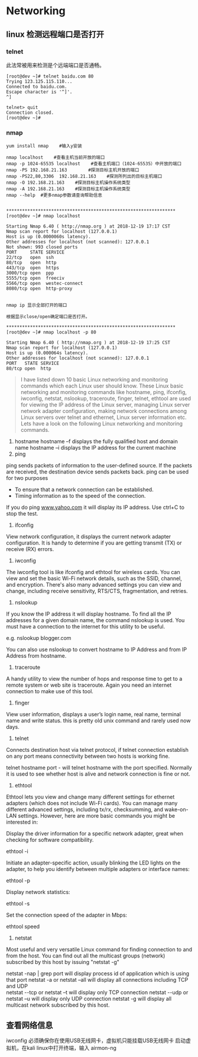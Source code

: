 # Networking

## linux 检测远程端口是否打开

### telnet

此法常被用来检测是个远端端口是否通畅。

```text
[root@dev ~]# telnet baidu.com 80
Trying 123.125.115.110...
Connected to baidu.com.
Escape character is '^]'.
^]

telnet> quit
Connection closed.
[root@dev ~]#
```

### nmap

```text
yum install nmap    #输入y安装

nmap localhost    #查看主机当前开放的端口
nmap -p 1024-65535 localhost    #查看主机端口（1024-65535）中开放的端口
nmap -PS 192.168.21.163        #探测目标主机开放的端口
nmap -PS22,80,3306  192.168.21.163    #探测所列出的目标主机端口
nmap -O 192.168.21.163    #探测目标主机操作系统类型
nmap -A 192.168.21.163    #探测目标主机操作系统类型
nmap --help  #更多nmap参数请查询帮助信息


****************************************************************
[root@dev ~]# nmap localhost

Starting Nmap 6.40 ( http://nmap.org ) at 2018-12-19 17:17 CST
Nmap scan report for localhost (127.0.0.1)
Host is up (0.0000060s latency).
Other addresses for localhost (not scanned): 127.0.0.1
Not shown: 993 closed ports
PORT     STATE SERVICE
22/tcp   open  ssh
80/tcp   open  http
443/tcp  open  https
3000/tcp open  ppp
5555/tcp open  freeciv
5566/tcp open  westec-connect
8080/tcp open  http-proxy


nmap ip 显示全部打开的端口

根据显示close/open确定端口是否打开。

****************************************************************
[root@dev ~]# nmap localhost -p 80

Starting Nmap 6.40 ( http://nmap.org ) at 2018-12-19 17:25 CST
Nmap scan report for localhost (127.0.0.1)
Host is up (0.000064s latency).
Other addresses for localhost (not scanned): 127.0.0.1
PORT   STATE SERVICE
80/tcp open  http
```

> I have listed down 10 basic Linux networking and monitoring commands which each Linux user should know. These Linux basic networking and monitoring commands like hostname, ping, ifconfig, iwconfig, netstat, nslookup, traceroute, finger, telnet, ethtool are used for viewing the IP address of the Linux server, managing Linux server network adapter configuration, making network connections among Linux servers over telnet and ethernet, Linux server information etc. Lets have a look on the following Linux networking and monitoring commands.

1. hostname hostname –f displays the fully qualified host and domain name hostname –i displays the IP address for the current machine
2. ping

ping sends packets of information to the user-defined source. If the packets are received, the destination device sends packets back. ping can be used for two purposes

* To ensure that a network connection can be established.
* Timing information as to the speed of the connection.

If you do ping www.yahoo.com it will display its IP address. Use ctrl+C to stop the test.

1. ifconfig

View network configuration, it displays the current network adapter configuration. It is handy to determine if you are getting transmit \(TX\) or receive \(RX\) errors.

1. iwconfig

The iwconfig tool is like ifconfig and ethtool for wireless cards. You can view and set the basic Wi-Fi network details, such as the SSID, channel, and encryption. There's also many advanced settings you can view and change, including receive sensitivity, RTS/CTS, fragmentation, and retries.

1. nslookup

If you know the IP address it will display hostname. To find all the IP addresses for a given domain name, the command nslookup is used. You must have a connection to the internet for this utility to be useful.

e.g. nslookup blogger.com

You can also use nslookup to convert hostname to IP Address and from IP Address from hostname.

1. traceroute

A handy utility to view the number of hops and response time to get to a remote system or web site is traceroute. Again you need an internet connection to make use of this tool.

1. finger

View user information, displays a user’s login name, real name, terminal name and write status. this is pretty old unix command and rarely used now days.

1. telnet

Connects destination host via telnet protocol, if telnet connection establish on any port means connectivity between two hosts is working fine.

telnet hostname port - will telnet hostname with the port specified. Normally it is used to see whether host is alive and network connection is fine or not.

1. ethtool

Ethtool lets you view and change many different settings for ethernet adapters \(which does not include Wi-Fi cards\). You can manage many different advanced settings, including tx/rx, checksumming, and wake-on-LAN settings. However, here are more basic commands you might be interested in:

Display the driver information for a specific network adapter, great when checking for software compatibility.

ethtool -i

Initiate an adapter-specific action, usually blinking the LED lights on the adapter, to help you identify between multiple adapters or interface names:

ethtool -p

Display network statistics:

ethtool -s

Set the connection speed of the adapter in Mbps:

ethtool speed 

1. netstat

Most useful and very versatile Linux command for finding connection to and from the host. You can find out all the multicast groups \(network\) subscribed by this host by issuing "netstat -g"

netstat -nap \| grep port will display process id of application which is using that port netstat -a or netstat –all will display all connections including TCP and UDP  
netstat --tcp or netstat –t will display only TCP connection netstat --udp or netstat –u will display only UDP connection netstat -g will display all multicast network subscribed by this host.

## 查看网络信息

iwconfig 必须确保你在使用USB无线网卡，虚拟机只能挂载USB无线网卡 启动虚拟机，在kali linux中打开终端，输入 airmon-ng

